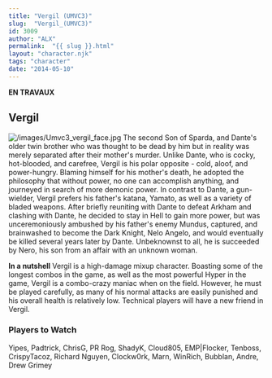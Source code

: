 ```yaml
---
title: "Vergil (UMVC3)"
slug:  "Vergil_(UMVC3)"
id: 3009
author: "ALX"
permalink:  "{{ slug }}.html"
layout: "character.njk"
tags: "character"
date: "2014-05-10"
---
```


**EN TRAVAUX**

## Vergil

![](/images/Umvc3_vergil_face.jpg‎ "/images/Umvc3_vergil_face.jpg‎") The
second Son of Sparda, and Dante's older twin brother who was thought to
be dead by him but in reality was merely separated after their mother's
murder. Unlike Dante, who is cocky, hot-blooded, and carefree, Vergil is
his polar opposite - cold, aloof, and power-hungry. Blaming himself for
his mother's death, he adopted the philosophy that without power, no one
can accomplish anything, and journeyed in search of more demonic power.
In contrast to Dante, a gun-wielder, Vergil prefers his father's katana,
Yamato, as well as a variety of bladed weapons. After briefly reuniting
with Dante to defeat Arkham and clashing with Dante, he decided to stay
in Hell to gain more power, but was unceremoniously ambushed by his
father's enemy Mundus, captured, and brainwashed to become the Dark
Knight, Nelo Angelo, and would eventually be killed several years later
by Dante. Unbeknownst to all, he is succeeded by Nero, his son from an
affair with an unknown woman.

**In a nutshell** Vergil is a high-damage mixup character. Boasting some
of the longest combos in the game, as well as the most powerful Hyper in
the game, Vergil is a combo-crazy maniac when on the field. However, he
must be played carefully, as many of his normal attacks are easily
punished and his overall health is relatively low. Technical players
will have a new friend in Vergil.

### Players to Watch

Yipes, Padtrick, ChrisG, PR Rog, ShadyK, Cloud805, EMP\|Flocker,
Tenboss, CrispyTacoz, Richard Nguyen, Clockw0rk, Marn, WinRich, Bubblan,
Andre, Drew Grimey
